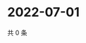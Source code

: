 # 2022-07-01

共 0 条

<!-- BEGIN WEIBO -->
<!-- 最后更新时间 Fri Jul 01 2022 07:15:56 GMT+0800 (China Standard Time) -->

<!-- END WEIBO -->
